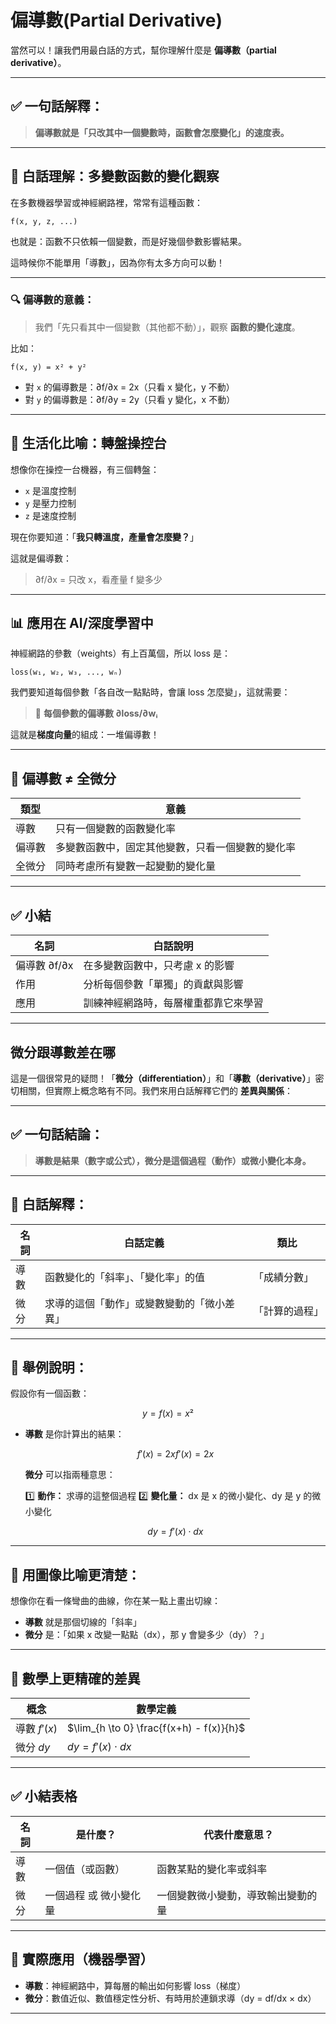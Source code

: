 # 偏導數(Partial Derivative)

當然可以！讓我們用最白話的方式，幫你理解什麼是 **偏導數（partial derivative）**。

------

## ✅ 一句話解釋：

> **偏導數就是「只改其中一個變數時，函數會怎麼變化」的速度表。**

------

## 🧠 白話理解：多變數函數的變化觀察

在多數機器學習或神經網路裡，常常有這種函數：

```text
f(x, y, z, ...)
```

也就是：函數不只依賴一個變數，而是好幾個參數影響結果。

這時候你不能單用「導數」，因為你有太多方向可以動！

------

### 🔍 偏導數的意義：

> 我們「先只看其中一個變數（其他都不動）」，觀察 **函數的變化速度**。

比如：

```text
f(x, y) = x² + y²
```

- 對 `x` 的偏導數是：∂f/∂x = 2x（只看 x 變化，y 不動）
- 對 `y` 的偏導數是：∂f/∂y = 2y（只看 y 變化，x 不動）

------

## 🎯 生活化比喻：轉盤操控台

想像你在操控一台機器，有三個轉盤：

- `x` 是溫度控制
- `y` 是壓力控制
- `z` 是速度控制

現在你要知道：「**我只轉溫度，產量會怎麼變？**」

這就是偏導數：

> ∂f/∂x = 只改 x，看產量 f 變多少

------

## 📊 應用在 AI/深度學習中

神經網路的參數（weights）有上百萬個，所以 loss 是：

```text
loss(w₁, w₂, w₃, ..., wₙ)
```

我們要知道每個參數「各自改一點點時，會讓 loss 怎麼變」，這就需要：

> 🔁 **每個參數的偏導數 ∂loss/∂wᵢ**

這就是**梯度向量**的組成：一堆偏導數！

------

## 📐 偏導數 ≠ 全微分

| 類型   | 意義                                             |
| ------ | ------------------------------------------------ |
| 導數   | 只有一個變數的函數變化率                         |
| 偏導數 | 多變數函數中，固定其他變數，只看一個變數的變化率 |
| 全微分 | 同時考慮所有變數一起變動的變化量                 |

------

## ✅ 小結

| 名詞         | 白話說明                             |
| ------------ | ------------------------------------ |
| 偏導數 ∂f/∂x | 在多變數函數中，只考慮 x 的影響      |
| 作用         | 分析每個參數「單獨」的貢獻與影響     |
| 應用         | 訓練神經網路時，每層權重都靠它來學習 |

------



## 微分跟導數差在哪

這是一個很常見的疑問！「**微分（differentiation）**」和「**導數（derivative）**」密切相關，但實際上概念略有不同。我們來用白話解釋它們的 **差異與關係**：

------

## ✅ 一句話結論：

> **導數是結果（數字或公式），微分是這個過程（動作）或微小變化本身。**

------

## 🧠 白話解釋：

| 名詞 | 白話定義                                   | 類比           |
| ---- | ------------------------------------------ | -------------- |
| 導數 | 函數變化的「斜率」、「變化率」的值         | 「成績分數」   |
| 微分 | 求導的這個「動作」或變數變動的「微小差異」 | 「計算的過程」 |

------

## 🎯 舉例說明：

假設你有一個函數：

```math
y = f(x) = x²
```



- **導數** 是你計算出的結果：

  ```math
  f′(x)=2xf'(x) = 2x
  ```

  **微分** 可以指兩種意思：

  1️⃣ **動作：** 求導的這整個過程
  2️⃣ **變化量：** dx 是 x 的微小變化、dy 是 y 的微小變化

  ```math
  dy = f'(x) \cdot dx
  ```

------

## 📐 用圖像比喻更清楚：

想像你在看一條彎曲的曲線，你在某一點上畫出切線：

- **導數** 就是那個切線的「斜率」
- **微分** 是：「如果 x 改變一點點（dx），那 y 會變多少（dy）？」

------

## 🔁 數學上更精確的差異

| 概念         | 數學定義                                 |
| ------------ | ---------------------------------------- |
| 導數 $f'(x)$ | $\lim_{h \to 0} \frac{f(x+h) - f(x)}{h}$ |
| 微分 $dy$    | $dy = f'(x) \cdot dx$                    |

------

## ✅ 小結表格

| 名詞 | 是什麼？               | 代表什麼意思？                     |
| ---- | ---------------------- | ---------------------------------- |
| 導數 | 一個值（或函數）       | 函數某點的變化率或斜率             |
| 微分 | 一個過程 或 微小變化量 | 一個變數微小變動，導致輸出變動的量 |

------

## 🧪 實際應用（機器學習）

- **導數**：神經網路中，算每層的輸出如何影響 loss（梯度）
- **微分**：數值近似、數值穩定性分析、有時用於連鎖求導（dy = df/dx × dx）

------

